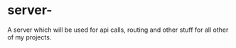 # server-

A server which will be used for api calls, routing and other stuff for all other of my projects.
